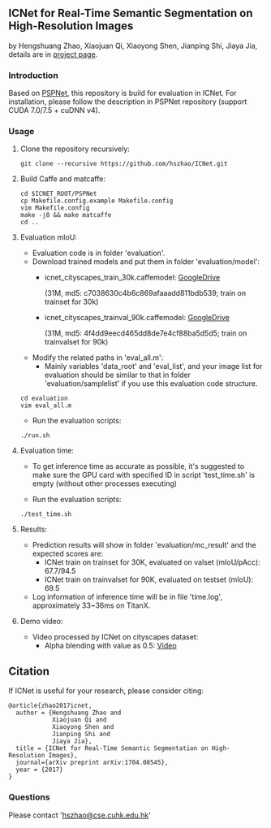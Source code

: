 ## ICNet for Real-Time Semantic Segmentation on High-Resolution Images

by Hengshuang Zhao, Xiaojuan Qi, Xiaoyong Shen, Jianping Shi, Jiaya Jia, details are in [project page](https://hszhao.github.io/projects/icnet).

### Introduction

Based on [PSPNet](https://github.com/hszhao/PSPNet), this repository is build for evaluation in ICNet. For installation, please follow the description in PSPNet repository (support CUDA 7.0/7.5 + cuDNN v4).

### Usage

1. Clone the repository recursively:

   ```shell
   git clone --recursive https://github.com/hszhao/ICNet.git
   ```

2. Build Caffe and matcaffe:

   ```shell
   cd $ICNET_ROOT/PSPNet
   cp Makefile.config.example Makefile.config
   vim Makefile.config
   make -j8 && make matcaffe
   cd ..
   ```

3. Evaluation mIoU:

   - Evaluation code is in folder 'evaluation'.
   - Download trained models and put them in folder 'evaluation/model':
     - icnet_cityscapes_train_30k.caffemodel: [GoogleDrive](https://drive.google.com/open?id=0BzaU285cX7TCRXpXMnVIbXdfaW8) 

       (31M, md5: c7038630c4b6c869afaaadd811bdb539; train on trainset for 30k)

     - icnet_cityscapes_trainval_90k.caffemodel: [GoogleDrive](https://drive.google.com/open?id=0BzaU285cX7TCTFVpZWJINi1Iblk) 

       (31M, md5: 4f4dd9eecd465dd8de7e4cf88ba5d5d5; train on trainvalset for 90k)
   - Modify the related paths in 'eval_all.m':
     - Mainly variables 'data_root' and 'eval_list', and your image list for evaluation should be similar to that in folder 'evaluation/samplelist' if you use this evaluation code structure. 

   ```shell
   cd evaluation
   vim eval_all.m
   ```

   - Run the evaluation scripts:

   ```
   ./run.sh
   ```

4. Evaluation time:

   - To get inference time as accurate as possible, it's suggested to make sure the GPU card with specified ID in script 'test_time.sh' is empty (without other processes executing)

   - Run the evaluation scripts:

   ```
   ./test_time.sh
   ```

5. Results: 

   - Prediction results will show in folder 'evaluation/mc_result' and the expected scores are:
     - ICNet train on trainset for 30K, evaluated on valset (mIoU/pAcc): 67.7/94.5
     - ICNet train on trainvalset for 90K, evaluated on testset (mIoU): 69.5
   - Log information of inference time will be in file 'time.log', approximately 33~36ms on TitanX.

6. Demo video:

   - Video processed by ICNet on cityscapes dataset:
     - Alpha blending with value as 0.5: [Video](https://youtu.be/qWl9idsCuLQ)

## Citation

If ICNet is useful for your research, please consider citing:

    @article{zhao2017icnet,
      author = {Hengshuang Zhao and
                Xiaojuan Qi and
                Xiaoyong Shen and
                Jianping Shi and
                Jiaya Jia},
      title = {ICNet for Real-Time Semantic Segmentation on High-Resolution Images},
      journal={arXiv preprint arXiv:1704.08545},
      year = {2017}
    }
### Questions

Please contact 'hszhao@cse.cuhk.edu.hk'
